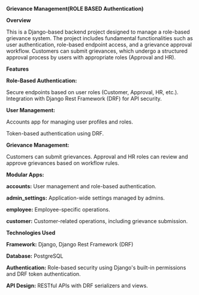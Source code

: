 <b>Grievance Management(ROLE BASED Authentication)</b>

<b>Overview</b>

This is a Django-based backend project designed to manage a role-based grievance system. The project includes fundamental functionalities such as user authentication, role-based endpoint access, and a grievance approval workflow. Customers can submit grievances, which undergo a structured approval process by users with appropriate roles (Approval and HR).

<b>Features</b>

<b>Role-Based Authentication:</b>

Secure endpoints based on user roles (Customer, Approval, HR, etc.).
Integration with Django Rest Framework (DRF) for API security.

<b>User Management:</b>

Accounts app for managing user profiles and roles.

Token-based authentication using DRF.

<b>Grievance Management:</b>

Customers can submit grievances.
Approval and HR roles can review and approve grievances based on workflow rules.

<b>Modular Apps:</b>

<b>accounts:</b> User management and role-based authentication.

<b>admin_settings:</b> Application-wide settings managed by admins.

<b>employee:</b> Employee-specific operations.

<b>customer:</b> Customer-related operations, including grievance submission.

<b>Technologies Used</b>

<b>Framework:</b> Django, Django Rest Framework (DRF)

<b>Database:</b> PostgreSQL

<b>Authentication:</b> Role-based security using Django's built-in permissions and DRF token authentication.

<b>API Design:</b> RESTful APIs with DRF serializers and views.
